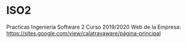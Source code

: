 # ISO2
Practicas Ingenieria Software 2 Curso 2019/2020
Web de la Empresa: https://sites.google.com/view/calatravaware/página-principal
